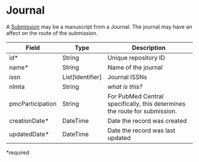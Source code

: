 # Journal

A [Submission](submission) may be a manuscript from a Journal. The journal may have an affect on the route of the submission.

| Field  		| Type  		| Description |
| ------------- | ------------- | ------------- |
| id* | String | Unique repository ID |
| name* | String | Name of the journal |
| issn | List[Identifier] | Journal ISSNs |
| nlmta | String | _what is this?_ |
| pmcParticipation | String | For PubMed Central specifically, this determines the route for submission. |
| creationDate* | DateTime | Date the record was created |
| updatedDate* | DateTime | Date the record was last updated |

*required
